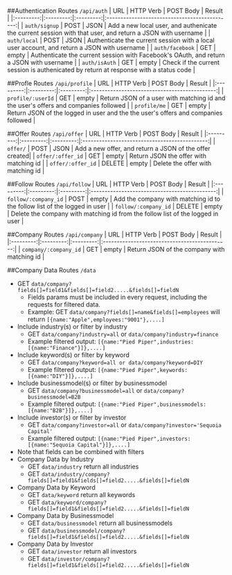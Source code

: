 ##Authentication Routes `/api/auth`
|    URL    | HTTP Verb | POST Body |                   Result                      |
|:---------:|:---------:|:---------:|:---------------------------------------------:|
| `auth/signup` | POST | JSON | Add a new local user, and authenicate the current session with that user, and return a JSON with username  |
| `auth/local` | POST | JSON | Authenticate the current session with a local user account, and return a JSON with username |
| `auth/facebook` | GET | empty | Authenticate the current session with Facebook's OAuth, and return a JSON with username |
| `auth/isAuth` | GET | empty | Check if the current session is authenicated by return at response with a status code |

##Profle Routes `/api/profile`
|    URL    | HTTP Verb | POST Body |                   Result                      |
|:---------:|:---------:|:---------:|:---------------------------------------------:|
| `profile/:userId` | GET | empty | Return JSON of a user with matching id and the user's offers and companies followed |
| `profile/me` | GET | empty | Return JSON of the logged in user and the the user's offers and companies followed |

##Offer Routes `/api/offer`
|    URL    | HTTP Verb | POST Body |                   Result                      |
|:---------:|:---------:|:---------:|:---------------------------------------------:|
| `offer/` | POST | JSON | Add a new offer, and return a JSON of the offer created|
| `offer/:offer_id` | GET | empty | Return JSON the offer with matching id |
| `offer/:offer_id` | DELETE | empty | Delete the offer with matching id |

##Follow Routes `/api/follow`
|    URL    | HTTP Verb | POST Body |                   Result                      |
|:---------:|:---------:|:---------:|:---------------------------------------------:|
| `follow/:company_id` | POST | empty | Add the company with matching id to the follow list of the logged in user |
| `follow/:company_id` | DELETE | empty | Delete the company with matching id from the follow list of the logged in user |

##Company Routes `/api/company`
|    URL    | HTTP Verb | POST Body |                   Result                      |
|:---------:|:---------:|:---------:|:---------------------------------------------:|
| `company/:company_id` | GET | empty | Return JSON of the company with matching id |

##Company Data Routes `/data`
  * GET `data/company?fields[]=field1&fields[]=field2.....&fields[]=fieldN`
    * Fields params must be included in every request, including the requests for filtered data.
    * Example: GET `data/company?fields[]=name&fields[]=employees` will return `[{name:"Apple",employees:"9001"},....]`
  * Include industry(s) or filter by industry
    * GET `data/company?industry=all` or `data/company?industry=finance`
    * Example filtered output: `[{name:"Pied Piper",industries:[{name:"Finance"}]},....]`
  * Include keyword(s) or filter by keyword
    * GET `data/company?keyword=all or data/company?keyword=DIY`
    * Example filtered output: `[{name:"Pied Piper",keywords:[{name:"DIY"}]},....]`
  * Include businessmodel(s) or filter by businessmodel
    * GET `data/company?businessmodel=all` or `data/company?businessmodel=B2B`
    * Example filtered output: `[{name:"Pied Piper",businessmodels:[{name:"B2B"}]},....]`
  * Include investor(s) or filter by investor
    * GET `data/company?investor=all` or `data/company?investor='Sequoia Capital'`
    * Example filtered output: `[{name:"Pied Piper",investors:[{name:"Sequoia Capital"}]},....]`
  * Note that fields can be combined with filters
  * Company Data by Industry
    * GET `data/industry` return all industries
    * GET `data/industry/company?fields[]=field1&fields[]=field2.....&fields[]=fieldN`
  * Company Data by Keyword
    * GET `data/keyword` return all keywords
    * GET `data/keyword/company?fields[]=field1&fields[]=field2.....&fields[]=fieldN`
  * Company Data by Businessmodel
    * GET `data/businessmodel` return all businessmodels
    * GET `data/businessmodel/company?fields[]=field1&fields[]=field2.....&fields[]=fieldN`
  * Company Data by Investor
    * GET `data/investor` return all investors
    * GET `data/investor/company?fields[]=field1&fields[]=field2.....&fields[]=fieldN`